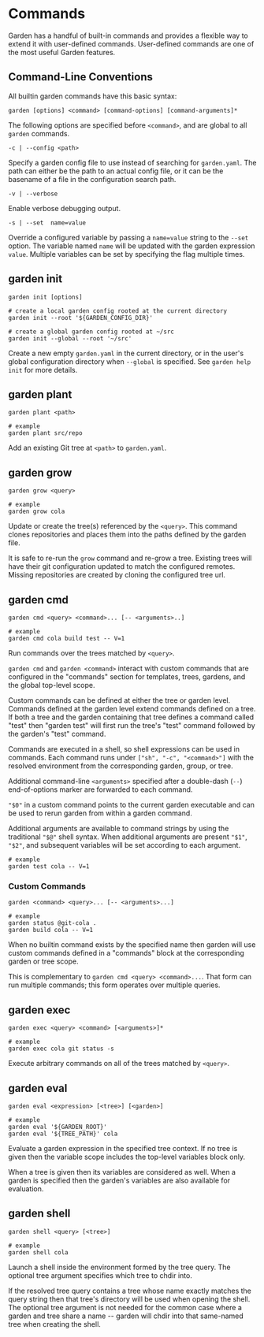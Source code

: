 # Commands

Garden has a handful of built-in commands and provides a flexible way to
extend it with user-defined commands. User-defined commands are one of the
most useful Garden features.


## Command-Line Conventions

All builtin garden commands have this basic syntax:

    garden [options] <command> [command-options] [command-arguments]*

The following options are specified before `<command>`, and are
global to all `garden` commands.

    -c | --config <path>

Specify a garden config file to use instead of searching for `garden.yaml`.
The path can either be the path to an actual config file, or it can be
the basename of a file in the configuration search path.

    -v | --verbose

Enable verbose debugging output.


    -s | --set  name=value

Override a configured variable by passing a `name=value` string to
the `--set` option.  The variable named `name` will be updated with the
garden expression `value`.  Multiple variables can be set by specifying the
flag multiple times.


## garden init

    garden init [options]

    # create a local garden config rooted at the current directory
    garden init --root '${GARDEN_CONFIG_DIR}'

    # create a global garden config rooted at ~/src
    garden init --global --root '~/src'

Create a new empty `garden.yaml` in the current directory, or in the
user's global configuration directory when `--global` is specified.
See `garden help init` for more details.


## garden plant

    garden plant <path>

    # example
    garden plant src/repo

Add an existing Git tree at `<path>` to `garden.yaml`.


## garden grow

    garden grow <query>

    # example
    garden grow cola

Update or create the tree(s) referenced by the `<query>`.
This command clones repositories and places them into the paths
defined by the garden file.

It is safe to re-run the `grow` command and re-grow a tree.  Existing trees will
have their git configuration updated to match the configured remotes.  Missing
repositories are created by cloning the configured tree url.


## garden cmd

    garden cmd <query> <command>... [-- <arguments>..]

    # example
    garden cmd cola build test -- V=1

Run commands over the trees matched by `<query>`.

`garden cmd` and `garden <command>` interact with custom commands that are
configured in the "commands" section for templates, trees, gardens,
and the global top-level scope.

Custom commands can be defined at either the tree or garden level.
Commands defined at the garden level extend commands defined on a tree.
If both a tree and the garden containing that tree defines a command called
"test" then "garden test" will first run the tree's "test" command followed
by the garden's "test" command.

Commands are executed in a shell, so shell expressions can be used in commands.
Each command runs under `["sh", "-c", "<command>"]` with the resolved
environment from the corresponding garden, group, or tree.

Additional command-line `<arguments>` specified after a double-dash (`--`)
end-of-options marker are forwarded to each command.

`"$0"` in a custom command points to the current garden executable and can be
used to rerun garden from within a garden command.

Additional arguments are available to command strings by using the traditional
`"$@"` shell syntax.  When additional arguments are present `"$1"`, `"$2"`, and
subsequent variables will be set according to each argument.

    # example
    garden test cola -- V=1


### Custom Commands

    garden <command> <query>... [-- <arguments>...]

    # example
    garden status @git-cola .
    garden build cola -- V=1

When no builtin command exists by the specified name then garden will
use custom commands defined in a "commands" block at the corresponding
garden or tree scope.

This is complementary to `garden cmd <query> <command>...`.
That form can run multiple commands; this form operates over multiple queries.


## garden exec

    garden exec <query> <command> [<arguments>]*

    # example
    garden exec cola git status -s

Execute arbitrary commands on all of the trees matched by `<query>`.


## garden eval

    garden eval <expression> [<tree>] [<garden>]

    # example
    garden eval '${GARDEN_ROOT}'
    garden eval '${TREE_PATH}' cola

Evaluate a garden expression in the specified tree context.
If no tree is given then the variable scope includes the top-level variables
block only.

When a tree is given then its variables are considered as well.
When a garden is specified then the garden's variables are also available for
evaluation.


## garden shell

    garden shell <query> [<tree>]

    # example
    garden shell cola

Launch a shell inside the environment formed by the tree query.
The optional tree argument specifies which tree to chdir into.

If the resolved tree query contains a tree whose name exactly matches the
query string then that tree's directory will be used when opening the shell.
The optional tree argument is not needed for the common case where a garden
and tree share a name -- garden will chdir into that same-named tree when
creating the shell.
